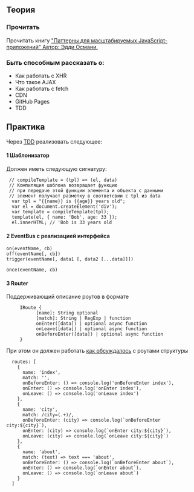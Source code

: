## Теория

### Прочитать
Прочитать книгу ["Паттерны для масштабируемых JavaScript-приложений" Автор: Эдди Османи.](http://largescalejs.ru/)

### Быть способным рассказать о:

- Как работать с XHR
- Что такое AJAX
- Как работать с fetch
- CDN
- GitHub Pages
- TDD

## Практика

Через [TDD](https://ru.wikipedia.org/wiki/%D0%A0%D0%B0%D0%B7%D1%80%D0%B0%D0%B1%D0%BE%D1%82%D0%BA%D0%B0_%D1%87%D0%B5%D1%80%D0%B5%D0%B7_%D1%82%D0%B5%D1%81%D1%82%D0%B8%D1%80%D0%BE%D0%B2%D0%B0%D0%BD%D0%B8%D0%B5)  реализовать следующее:

####  1  Шаблонизатор
 Должен иметь следующую сигнатуру:
``` 
 // compileTemplate = (tpl) => (el, data)
 // Компиляция шаблона возвращает функцию
 // при передаче этой функции элемента и объекта с данными
 // элемент получает разметку в соответсвии с tpl из data
  var tpl = "{{name}} is {{age}} years old";
  var el = document.createElement('div');
  var template = compileTemplate(tpl);
  template(el, { name: 'Bob', age: 33 });
  el.innerHTML; // 'Bob is 33 years old
```

####  2 EventBus  c реализацией интерфейса
```
on(eventName, cb)
off(eventName[, cb])
trigger(eventName[, data1 [, data2 [...data]]])

once(eventName, cb)
```
####  3  Router

Поддерживающий описание роутов в формате

```
	 IRoute {
		   [name]: String optional
		   [match]: String | RegExp | function
		   onEnter([data]) | optional async function
		   onLeave([data]) | optional async function
		   onBeforeEnter([data]) | optional async function
	 }
```
 
При этом он должен работать [как обсуждалось](https://raw.githack.com/vvscode/js--base-course/master/05/cls/index.html#/10/1) с роутами структуры

```
  routes: [
    {
      name: 'index',
      match: '',
      onBeforeEnter: () => console.log('onBeforeEnter index'),
      onEnter: () => console.log('onEnter index'),
      onLeave: () => console.log('onLeave index')
    },
    {
      name: 'city',
      match: /city=(.+)/,
      onBeforeEnter: (city) => console.log(`onBeforeEnter city:${city}`),
      onEnter: (city) => console.log(`onEnter city:${city}`),
      onLeave: (city) => console.log(`onLeave city:${city}`)
    },
    {
      name: 'about',
      match: (text) => text === 'about',
      onBeforeEnter: () => console.log(`onBeforeEnter about`),
      onEnter: () => console.log(`onEnter about`),
      onLeave: () => console.log(`onLeave about`)
    }
  ]
```
